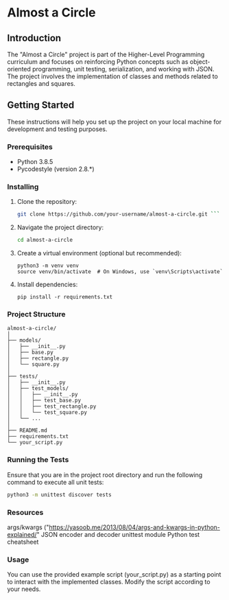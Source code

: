 # Almost a Circle

## Introduction
The "Almost a Circle" project is part of the Higher-Level Programming curriculum and focuses on reinforcing Python concepts such as object-oriented programming, unit testing, serialization, and working with JSON. The project involves the implementation of classes and methods related to rectangles and squares.

## Getting Started
These instructions will help you set up the project on your local machine for development and testing purposes.

### Prerequisites
- Python 3.8.5
- Pycodestyle (version 2.8.*)

### Installing
1. Clone the repository:
   ```bash
   git clone https://github.com/your-username/almost-a-circle.git ```

2. Navigate the project directory:
   ```bash
   cd almost-a-circle
   ```
3. Create a virtual environment (optional but recommended):
   ```
   python3 -m venv venv
   source venv/bin/activate  # On Windows, use `venv\Scripts\activate`
   ```
4. Install dependencies:
   ```
   pip install -r requirements.txt
   ```

### Project Structure
```
almost-a-circle/
│
├── models/
│   ├── __init__.py
│   ├── base.py
│   ├── rectangle.py
│   └── square.py
│
├── tests/
│   ├── __init__.py
│   ├── test_models/
│   │   ├── __init__.py
│   │   ├── test_base.py
│   │   ├── test_rectangle.py
│   │   └── test_square.py
│   └── ...
│
├── README.md
├── requirements.txt
└── your_script.py
```

### Running the Tests
Ensure that you are in the project root directory and run the following command to execute all unit tests:

```bash
python3 -m unittest discover tests
```

### Resources

args/kwargs ("https://yasoob.me/2013/08/04/args-and-kwargs-in-python-explained/"
JSON encoder and decoder
unittest module
Python test cheatsheet

### Usage
You can use the provided example script (your_script.py) as a starting point to interact with the implemented classes. Modify the script according to your needs.


